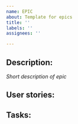 ```yaml
---
name: EPIC
about: Template for epics
title: ''
labels: ''
assignees: ''

---
```


## Description:
_Short description of epic_

## User stories:

## Tasks:
